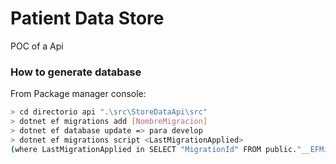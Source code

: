 # Patient Data Store
POC of a Api

### How to generate database
From Package manager console:
```sh
> cd directorio api ".\src\StoreDataApi\src"
> dotnet ef migrations add [NombreMigracion]
> dotnet ef database update => para develop
> dotnet ef migrations script <LastMigrationApplied> 
(where LastMigrationApplied in SELECT "MigrationId" FROM public."__EFMigrationsHistory" order by "MigrationId" desc limit 1;)
```
